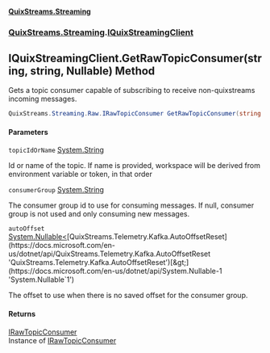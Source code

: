 #### [QuixStreams.Streaming](index.md 'index')
### [QuixStreams.Streaming](QuixStreams.Streaming.md 'QuixStreams.Streaming').[IQuixStreamingClient](IQuixStreamingClient.md 'QuixStreams.Streaming.IQuixStreamingClient')

## IQuixStreamingClient.GetRawTopicConsumer(string, string, Nullable<AutoOffsetReset>) Method

Gets a topic consumer capable of subscribing to receive non-quixstreams incoming messages.

```csharp
QuixStreams.Streaming.Raw.IRawTopicConsumer GetRawTopicConsumer(string topicIdOrName, string consumerGroup=null, System.Nullable<QuixStreams.Telemetry.Kafka.AutoOffsetReset> autoOffset=null);
```
#### Parameters

<a name='QuixStreams.Streaming.IQuixStreamingClient.GetRawTopicConsumer(string,string,System.Nullable_QuixStreams.Telemetry.Kafka.AutoOffsetReset_).topicIdOrName'></a>

`topicIdOrName` [System.String](https://docs.microsoft.com/en-us/dotnet/api/System.String 'System.String')

Id or name of the topic. If name is provided, workspace will be derived from environment variable or token, in that order

<a name='QuixStreams.Streaming.IQuixStreamingClient.GetRawTopicConsumer(string,string,System.Nullable_QuixStreams.Telemetry.Kafka.AutoOffsetReset_).consumerGroup'></a>

`consumerGroup` [System.String](https://docs.microsoft.com/en-us/dotnet/api/System.String 'System.String')

The consumer group id to use for consuming messages. If null, consumer group is not used and only consuming new messages.

<a name='QuixStreams.Streaming.IQuixStreamingClient.GetRawTopicConsumer(string,string,System.Nullable_QuixStreams.Telemetry.Kafka.AutoOffsetReset_).autoOffset'></a>

`autoOffset` [System.Nullable&lt;](https://docs.microsoft.com/en-us/dotnet/api/System.Nullable-1 'System.Nullable`1')[QuixStreams.Telemetry.Kafka.AutoOffsetReset](https://docs.microsoft.com/en-us/dotnet/api/QuixStreams.Telemetry.Kafka.AutoOffsetReset 'QuixStreams.Telemetry.Kafka.AutoOffsetReset')[&gt;](https://docs.microsoft.com/en-us/dotnet/api/System.Nullable-1 'System.Nullable`1')

The offset to use when there is no saved offset for the consumer group.

#### Returns
[IRawTopicConsumer](IRawTopicConsumer.md 'QuixStreams.Streaming.Raw.IRawTopicConsumer')  
Instance of [IRawTopicConsumer](IRawTopicConsumer.md 'QuixStreams.Streaming.Raw.IRawTopicConsumer')